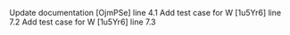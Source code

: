 Update documentation [OjmPSe] line 4.1
Add test case for W [1u5Yr6] line 7.2
Add test case for W [1u5Yr6] line 7.3
